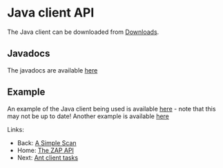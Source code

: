 # Java client API

The Java client can be downloaded from [Downloads](http://sourceforge.net/projects/zaproxy/files/client-api/).

## Javadocs

The javadocs are available [here](https://github.com/zaproxy/zaproxy/releases/download/2.4.0/zaproxy-2.4.0-javadocs.zip)

## Example

An example of the Java client being used is available [here](https://github.com/zaproxy/zaproxy-test/blob/master/src/org/zaproxy/zap/DaemonWaveIntegrationTest.java) - note that this may not be up to date!
Another example is available [here](https://github.com/zaproxy/zaproxy/blob/develop/src/org/zaproxy/clientapi/core/SimpleExample.java)

Links:
  * Back: [A Simple Scan](ApiDetailsSimpleScan)
  * Home: [The ZAP API](ApiDetails)
  * Next: [Ant client tasks](ApiAnt)
